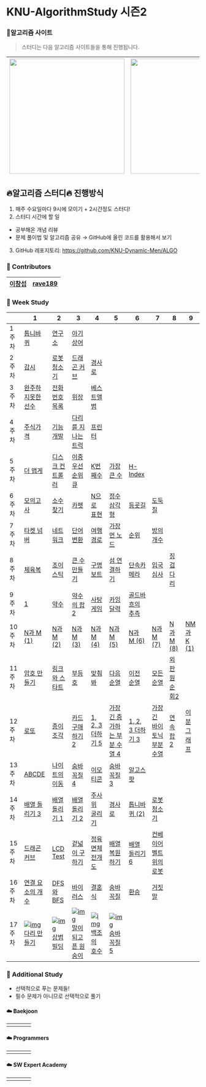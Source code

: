# KNU-AlgorithmStudy 시즌2

### :rainbow:알고리즘 사이트

> 스터디는 다음 알고리즘 사이트들을 통해 진행됩니다.

| [<img src="https://d2gd6pc034wcta.cloudfront.net/images/logo@2x.png" width="300">](https://www.acmicpc.net/) | [<div class="text-white bg-gray-dark mb-2"><img src="https://programmers.co.kr/assets/bi-programmers-light-0d164d49b51a123bab5cca11106145d6fac5a5ac04b8646780369c2a5bc0dd79.png" width="300"></div>](https://programmers.co.kr/) |
| :-- | :-- |

## :fire:알고리즘 스터디:fire: 진행방식

1. 매주 수요일마다 9시에 모이기 + 2시간정도 스터디!
2. 스터디 시간에 할 일
 - 공부해온 개념 리뷰
 - 문제 풀이법 및 알고리즘 공유
→ GitHub에 올린 코드를 활용해서 보기
3. GitHub 레포지토리: https://github.com/KNU-Dynamic-Men/ALGO


### :rainbow: Contributors
| [이창섭](https://github.com/ventulus95) | [rave189](https://github.com/rave189) | 
| ---- | ---- | 



### :rainbow: Week Study

|        | 1                                                            | 2                                                            | 3                                                            | 4                                                            | 5                                                            | 6                                                            | 7                                                            | 8                                                            | 9                                                   |
| :----- | ------------------------------------------------------------ | ------------------------------------------------------------ | ------------------------------------------------------------ | ------------------------------------------------------------ | ------------------------------------------------------------ | ------------------------------------------------------------ | ------------------------------------------------------------ | ------------------------------------------------------------ | --------------------------------------------------- |
| 1주차  | [톱니바퀴](https://www.acmicpc.net/problem/14891)            | [연구소](https://www.acmicpc.net/problem/14502)              | [아기상어](https://www.acmicpc.net/problem/16236)            |                                                              |                                                              |                                                              |                                                              |                                                              |                                                     |
| 2주차  | [감시](https://www.acmicpc.net/problem/15683)                | [로봇청소기](https://www.acmicpc.net/problem/14503)          | [드래곤 커브](https://www.acmicpc.net/problem/15685)         | [경사로](https://www.acmicpc.net/problem/14890)              |                                                              |                                                              |                                                              |                                                              |                                                     |
| 3주차  | [완주하지못한선수](https://programmers.co.kr/learn/courses/30/lessons/42576) | [전화번호목록](https://programmers.co.kr/learn/courses/30/lessons/42577) | [위장](https://programmers.co.kr/learn/courses/30/lessons/42578) | [베스트앨범](https://programmers.co.kr/learn/courses/30/lessons/42579) |                                                              |                                                              |                                                              |                                                              |                                                     |
| 4주차  | [주식가격](https://programmers.co.kr/learn/courses/30/lessons/42584) | [기능개발](https://programmers.co.kr/learn/courses/30/lessons/42584) | [다리를 지나는 트럭](https://programmers.co.kr/learn/courses/30/lessons/42584) | [프린터](https://programmers.co.kr/learn/courses/30/lessons/42584) |                                                              |                                                              |                                                              |                                                              |                                                     |
| 5주차  | [더 맵게](https://programmers.co.kr/learn/courses/30/lessons/42626) | [디스크 컨트롤러](https://programmers.co.kr/learn/courses/30/lessons/42627) | [이중우선순위큐](https://programmers.co.kr/learn/courses/30/lessons/42628) | [K번째수](https://programmers.co.kr/learn/courses/30/lessons/42748) | [가장 큰 수](https://programmers.co.kr/learn/courses/30/lessons/42746) | [H-Index](https://programmers.co.kr/learn/courses/30/lessons/42747) |                                                              |                                                              |                                                     |
| 6주차  | [모의고사](https://programmers.co.kr/learn/courses/30/lessons/42840) | [소수 찾기](https://programmers.co.kr/learn/courses/30/lessons/42839) | [카펫](https://programmers.co.kr/learn/courses/30/lessons/42842) | [N으로 표현](https://programmers.co.kr/learn/courses/30/lessons/42895) | [정수 삼각형](https://programmers.co.kr/learn/courses/30/lessons/43105) | [등굣길](https://programmers.co.kr/learn/courses/30/lessons/42898) | [도둑질](https://programmers.co.kr/learn/courses/30/lessons/42897) |                                                              |                                                     |
| 7주차  | [타켓 넘버](https://programmers.co.kr/learn/courses/30/lessons/43165) | [네트워크](https://programmers.co.kr/learn/courses/30/lessons/43162) | [단어 변환](https://programmers.co.kr/learn/courses/30/lessons/43163) | [여행경로](https://programmers.co.kr/learn/courses/30/lessons/43164) | [가장 먼 노드](https://programmers.co.kr/learn/courses/30/lessons/49189) | [순위](https://programmers.co.kr/learn/courses/30/lessons/49191) | [방의 개수](https://programmers.co.kr/learn/courses/30/lessons/49190) |                                                              |                                                     |
| 8주차  | [체육복](https://programmers.co.kr/learn/courses/30/lessons/42862) | [조이스틱](https://programmers.co.kr/learn/courses/30/lessons/42860) | [큰 수 만들기](https://programmers.co.kr/learn/courses/30/lessons/42883) | [구명보트](https://programmers.co.kr/learn/courses/30/lessons/42885) | [섬 연결하기](https://programmers.co.kr/learn/courses/30/lessons/42861) | [단속카메라](https://programmers.co.kr/learn/courses/30/lessons/42884) | [입국심사](https://programmers.co.kr/learn/courses/30/lessons/43238) | [징검다리](https://programmers.co.kr/learn/courses/30/lessons/43236) |                                                     |
| 9주차  | [1](https://www.acmicpc.net/problem/4375)                    | [약수](https://www.acmicpc.net/problem/1037)                 | [약수의 합 2](https://www.acmicpc.net/problem/17427)         | [사탕 게임](https://www.acmicpc.net/problem/3085)            | [카잉 달력](https://www.acmicpc.net/problem/6064)            | [골드바흐의 추측](https://www.acmicpc.net/problem/6588)      |                                                              |                                                              |                                                     |
| 10주차 | [N과 M (1)](https://www.acmicpc.net/problem/15649)           | [N과 M (2)](https://www.acmicpc.net/problem/15650)           | [N과 M (3)](https://www.acmicpc.net/problem/15651)           | [N과 M (4)](https://www.acmicpc.net/problem/15652)           | [N과 M (5)](https://www.acmicpc.net/problem/15654)           | [N과 M (6)](https://www.acmicpc.net/problem/15655)           | [N과 M (7)](https://www.acmicpc.net/problem/15656)           | [N과 M (8)](https://www.acmicpc.net/problem/15657)           | [NM과 K (1)](https://www.acmicpc.net/problem/18290) |
| 11주차 | [암호 만들기](https://www.acmicpc.net/problem/1759)          | [링크와 스타트](https://www.acmicpc.net/problem/15661)       | [부등호](https://www.acmicpc.net/problem/2529)               | [맞춰봐](https://www.acmicpc.net/problem/1248)               | [다음 순열](https://www.acmicpc.net/problem/10972)           | [이전 순열](https://www.acmicpc.net/problem/10973)           | [모든 순열](https://www.acmicpc.net/problem/10974)           | [외판원 순회2](https://www.acmicpc.net/problem/10971)        |                                                     |
| 12주차 | [로또](https://www.acmicpc.net/problem/6603)                 | [종이 조각](https://www.acmicpc.net/problem/14391)           | [카드 구매하기 2](https://www.acmicpc.net/problem/16194)     | [1, 2, 3 더하기 5](https://www.acmicpc.net/problem/15990)    | [가장 긴 증가하는 부분 수열 4](https://www.acmicpc.net/problem/14002) | [1, 2, 3 더하기 3](https://www.acmicpc.net/problem/15988)    | [가장 긴 바이토닉 부분 수열](https://www.acmicpc.net/problem/11054) | [연속합 2](https://www.acmicpc.net/problem/13398)            | [이분 그래프](https://www.acmicpc.net/problem/1707) |
| 13주차 | [ABCDE](https://www.acmicpc.net/problem/13023)               | [나이트의 이동](https://www.acmicpc.net/problem/7562)        | [숨바꼭질 4](https://www.acmicpc.net/problem/13913)          | [이모티콘](https://www.acmicpc.net/problem/14226)            | [숨바꼭질 3](https://www.acmicpc.net/problem/13549)          | [알고스팟](https://www.acmicpc.net/problem/1261)             |                                                              |                                                              |                                                     |
| 14주차 | [배열 돌리기 3](https://www.acmicpc.net/problem/16935)       | [배열 돌리기 1](https://www.acmicpc.net/problem/16926)       | [배열 돌리기 2](https://www.acmicpc.net/problem/16927)       | [주사위 굴리기](https://www.acmicpc.net/problem/14499)       | [경사로](https://www.acmicpc.net/problem/14890)              | [톱니바퀴 (2)](https://www.acmicpc.net/problem/15662)        | [로봇 청소기](https://www.acmicpc.net/problem/14503)         |                                                              |                                                     |
| 15주차 | [드래곤 커브](https://www.acmicpc.net/problem/15685)         | [LCD Test](https://www.acmicpc.net/problem/2290)             | [겉넓이 구하기](https://www.acmicpc.net/problem/16931)       | [정육면체 전개도](https://www.acmicpc.net/problem/1917)      | [배열 복원하기](https://www.acmicpc.net/problem/16967)       | [배열 돌리기 6](https://www.acmicpc.net/problem/20327)       | [컨베이어 벨트 위의 로봇](https://www.acmicpc.net/problem/20055) |                                                              |                                                     |
| 16주차 | [연결 요소의 개수](https://www.acmicpc.net/problem/11724)    | [DFS와 BFS](https://www.acmicpc.net/problem/1260)            | [바이러스](https://www.acmicpc.net/problem/2606)             | [결혼식](https://www.acmicpc.net/problem/5567)               | [숨바꼭질](https://www.acmicpc.net/problem/6118)             | [환승](https://www.acmicpc.net/problem/5214)                 | [거짓말](https://www.acmicpc.net/problem/1043)               |                                                              |                                                     |
| 17주차 | [![img](chrome-extension://anenheoccfogllpbpcmbbpcbjpogeehe/svg/13.svg)다리 만들기](https://www.acmicpc.net/problem/2146) | [ ![img](chrome-extension://anenheoccfogllpbpcmbbpcbjpogeehe/svg/11.svg)상범 빌딩](https://www.acmicpc.net/problem/6593) | [![img](chrome-extension://anenheoccfogllpbpcmbbpcbjpogeehe/svg/11.svg)말이 되고픈 원숭이](https://www.acmicpc.net/problem/1600) | [![img](chrome-extension://anenheoccfogllpbpcmbbpcbjpogeehe/svg/15.svg)백조의 호수](https://www.acmicpc.net/problem/3197) | [![img](chrome-extension://anenheoccfogllpbpcmbbpcbjpogeehe/svg/15.svg)숨바꼭질 5](https://www.acmicpc.net/problem/17071) |                                                              |                                                              |                                                              |                                                     |



### :rainbow: Additional Study

- 선택적으로 푸는 문제들!
- 필수 문제가 아니므로 선택적으로 풀기

#### :cloud: Baekjoon

|      |      |      |      |
| ---- | ---- | ---- | ---- |
|      |      |      |      |



#### :cloud: Programmers

|      |      |      |      |
| ---- | ---- | ---- | ---- |
|      |      |      |      |



#### :cloud: SW Expert Academy

|      |      |      |      |
| ---- | ---- | ---- | ---- |
|      |      |      |      |
